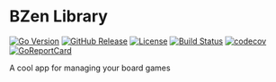 # BZen Library
[![Go Version](https://img.shields.io/github/go-mod/go-version/kevinanthony/gorps)](https://github.com/kevinanthony/)
[![GitHub Release](https://img.shields.io/github/v/release/kevinanthony/gorps.svg)](https://github.com/kevinanthony/gorps/releases)
[![License](https://img.shields.io/github/license/kevinanthony/gorps)](https://opensource.org/licenses/MIT)
[![Build Status](https://app.travis-ci.com/kevinanthony/BZen.svg?branch=main)](https://app.travis-ci.com/kevinanthony/BZen)
[![codecov](https://codecov.io/gh/kevinanthony/gorps/branch/main/graph/badge.svg?token=CS2NKZKRR4)](https://codecov.io/gh/kevinanthony/gorps)
[![GoReportCard](https://goreportcard.com/badge/kevinanthony/gorps)](https://goreportcard.com/report/github.com/kevinanthony/gorps)

A cool app for managing your board games
